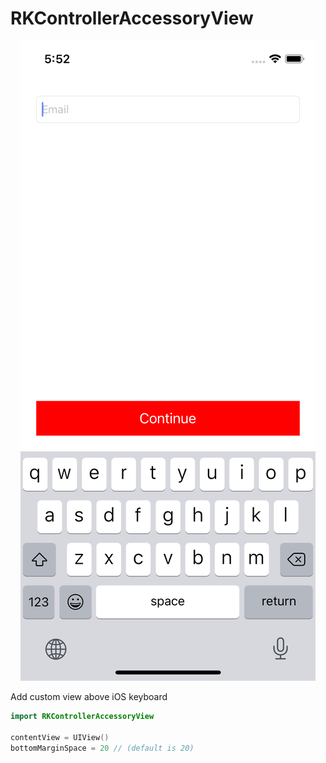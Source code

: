 # RKControllerAccessoryView

<p align="center">
<img src="images/demo.png" alt="RKControllerAccessoryView" title="RKControllerAccessoryView">
</p>

Add custom view above iOS keyboard


```swift
import RKControllerAccessoryView

contentView = UIView()
bottomMarginSpace = 20 // (default is 20)
```
